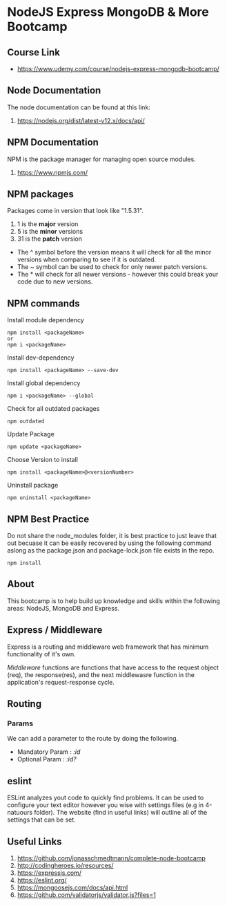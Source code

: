# NodeJS Express MongoDB & More Bootcamp

## Course Link

- https://www.udemy.com/course/nodejs-express-mongodb-bootcamp/

## Node Documentation

The node documentation can be found at this link:

1. https://nodejs.org/dist/latest-v12.x/docs/api/

## NPM Documentation

NPM is the package manager for managing open source modules.

1. https://www.npmjs.com/

## NPM packages

Packages come in version that look like "1.5.31".

1. 1 is the <b>major</b> version
2. 5 is the <b>minor</b> versions
3. 31 is the <b>patch</b> version

- The ^ symbol before the version means it will check for all the minor versions when comparing to see if it is outdated.
- The ~ symbol can be used to check for only newer patch versions.
- The \* will check for all newer versions - however this could break your code due to new versions.

## NPM commands

Install module dependency

```
npm install <packageName>
or
npm i <packageName>
```

Install dev-dependency

```
npm install <packageName> --save-dev
```

Install global dependency

```
npm i <packageName> --global
```

Check for all outdated packages

```
npm outdated
```

Update Package

```
npm update <packageName>
```

Choose Version to install

```
npm install <packageName>@<versionNumber>
```

Uninstall package

```
npm uninstall <packageName>
```

## NPM Best Practice

Do not share the node_modules folder, it is best practice to just leave that out becuase it can be easily recovered by using the following command aslong as the package.json and package-lock.json file exists in the repo.

```
npm install
```

## About

This bootcamp is to help build up knowledge and skills within the following areas: NodeJS, MongoDB and Express.

## Express / Middleware

Express is a routing and middleware web framework that has minimum functionality of it's own.

<i>Middleware</i> functions are functions that have access to the request object (req), the response(res), and the next middlewasre function in the application's request-response cycle.

## Routing

### Params

We can add a parameter to the route by doing the following.

- Mandatory Param : <i>:id</i>
- Optional Param : <i>:id?</i>

## eslint

ESLint analyzes yout code to quickly find problems. It can be used to configure your text editor however you wise with settings files (e.g in 4-natuours folder).
The website (find in useful links) will outline all of the settings that can be set.

## Useful Links

1. https://github.com/jonasschmedtmann/complete-node-bootcamp
2. http://codingheroes.io/resources/
3. https://expressjs.com/
4. https://eslint.org/
5. https://mongoosejs.com/docs/api.html
6. https://github.com/validatorjs/validator.js?files=1
